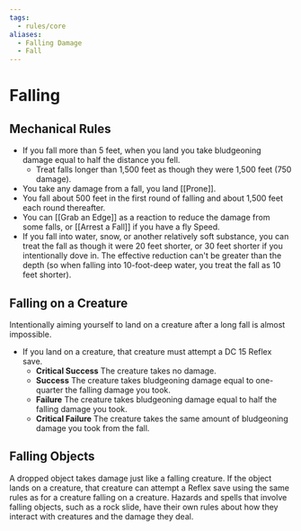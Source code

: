 ```yaml
---
tags:
  - rules/core
aliases:
  - Falling Damage
  - Fall
---
```

# Falling

## Mechanical Rules

- If you fall more than 5 feet, when you land you take bludgeoning damage equal to half the distance you fell.
	- Treat falls longer than 1,500 feet as though they were 1,500 feet (750 damage).
- You take any damage from a fall, you land [[Prone]]. 
- You fall about 500 feet in the first round of falling and about 1,500 feet each round thereafter. 
- You can [[Grab an Edge]] as a reaction to reduce the damage from some falls, or [[Arrest a Fall]] if you have a fly Speed. 
- If you fall into water, snow, or another relatively soft substance, you can treat the fall as though it were 20 feet shorter, or 30 feet shorter if you intentionally dove in. The effective reduction can't be greater than the depth (so when falling into 10-foot-deep water, you treat the fall as 10 feet shorter).  

## Falling on a Creature
Intentionally aiming yourself to land on a creature after a long fall is almost impossible.  

- If you land on a creature, that creature must attempt a DC 15 Reflex save. 
	- **Critical Success** The creature takes no damage.  
	- **Success** The creature takes bludgeoning damage equal to one-quarter the falling damage you took.  
	- **Failure** The creature takes bludgeoning damage equal to half the falling damage you took.  
	- **Critical Failure** The creature takes the same amount of bludgeoning damage you took from the fall.  

## Falling Objects

A dropped object takes damage just like a falling creature. If the object lands on a creature, that creature can attempt a Reflex save using the same rules as for a creature falling on a creature. Hazards and spells that involve falling objects, such as a rock slide, have their own rules about how they interact with creatures and the damage they deal.